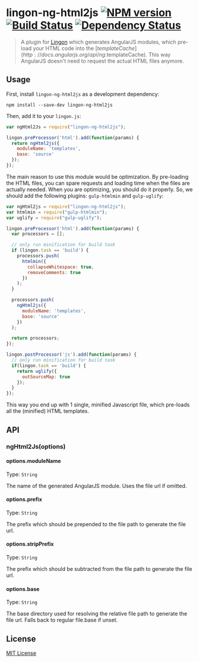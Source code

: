 # lingon-ng-html2js [![NPM version][npm-image]][npm-url] [![Build Status][travis-image]][travis-url] [![Dependency Status][depstat-image]][depstat-url]

> A plugin for [Lingon](https://github.com/jpettersson/lingon) which generates AngularJS modules, which pre-load your HTML
code into the [$templateCache](http://docs.angularjs.org/api/ng.$templateCache). This way AngularJS doesn't need to
request the actual HTML files anymore.

## Usage

First, install `lingon-ng-html2js` as a development dependency:

```shell
npm install --save-dev lingon-ng-html2js
```

Then, add it to your `lingon.js`:

```javascript
var ngHtml2Js = require("lingon-ng-html2js");

lingon.preProcessor('html').add(function(params) {
  return ngHtml2js({
    moduleName: 'templates',
    base: 'source'
  });
});
```

The main reason to use this module would be optimization. By pre-loading the HTML files, you can spare requests and
loading time when the files are actually needed. When you are optimizing, you should do it properly. So, we should add
the following plugins: `gulp-htmlmin` and `gulp-uglify`:

```javascript
var ngHtml2js = require("lingon-ng-html2js");
var htmlmin = require("gulp-htmlmin");
var uglify = require("gulp-uglify");

lingon.preProcessor('html').add(function(params) {
  var processors = [];

  // only run minification for build task
  if (lingon.task == 'build') {
    processors.push(
      htmlmin({
        collapseWhitespace: true,
        removeComments: true
      })
    );
  }

  processors.push(
    ngHtml2js({
      moduleName: 'templates',
      base: 'source'
    })
  );

  return processors;
});

lingon.postProcessor('js').add(function(params) {
  // only run minification for build task
  if(lingon.task == 'build') {
    return uglify({
      outSourceMap: true
    });
  }
});
```

This way you end up with 1 single, minified Javascript file, which pre-loads all the (minified) HTML templates.

## API

### ngHtml2Js(options)

#### options.moduleName
Type: `String`

The name of the generated AngularJS module. Uses the file url if omitted.

#### options.prefix
Type: `String`

The prefix which should be prepended to the file path to generate the file url.

#### options.stripPrefix
Type: `String`

The prefix which should be subtracted from the file path to generate the file url.

#### options.base
Type: `String`

The base directory used for resolving the relative file path to generate the file url. Falls back to regular file.base if unset.


## License

[MIT License](http://en.wikipedia.org/wiki/MIT_License)

[npm-url]: https://npmjs.org/package/lingon-ng-html2js
[npm-image]: https://badge.fury.io/js/lingon-ng-html2js.png

[travis-url]: http://travis-ci.org/philipvonbargen/lingon-ng-html2js
[travis-image]: https://secure.travis-ci.org/philipvonbargen/lingon-ng-html2js.png?branch=master

[depstat-url]: https://david-dm.org/philipvonbargen/lingon-ng-html2js
[depstat-image]: https://david-dm.org/philipvonbargen/lingon-ng-html2js.png
